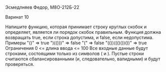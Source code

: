 Эсмедлняев Федор, М8О-212Б-22

Варинат 10

Напишите функцию, которая принимает строку круглых скобок и определяет, является ли порядок
скобок правильным. Функция должна возвращать true, если строка допустима, и false, если
недопустима.
Примеры
"()" => true
")(()))" => false
"(" => false
"(())((()())())" => true
Ограничения
0 <= длина ввода <= 100
Все входные данные будут строками, состоящими только из символов ( и ).
Пустые строки считаются сбалансированными (и, следовательно, валидными) и будут
проверяться.
